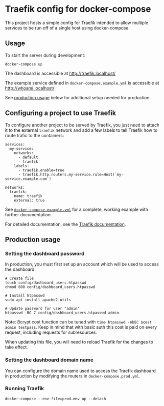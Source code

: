 # Traefik config for docker-compose

This project hosts a simple config for Traefik intended to allow multiple services to be run off of a single host using docker-compose.

## Usage

To start the server during development:

```
docker-compose up
```

The dashboard is accessible at http://traefik.localhost/

The example service defined in `docker-compose.example.yml` is accessible at http://whoami.localhost/

See [production usage](#production-usage) below for additional setup needed for production.

## Configuring a project to use Traefik

To configure another project to be served by Traefik, you just need to attach it to the external `traefik` network and add a few labels to tell Traefik how to route trafic to the containers:

```
services:
  my-service:
    networks:
      - default
      - traefik
    labels:
      - traefik.enable=true
      - traefik.http.routers.my-service.rule=Host(`my-service.example.com`)

networks:
  traefik:
    name: traefik
    external: true
```

See [`docker-compose.example.yml`](docker-compose.example.yml) for a complete, working example with further documentation.

For detailed documentation, see the [Traefik documentation](https://doc.traefik.io/traefik/providers/docker/).

## Production usage

### Setting the dashboard password

In production, you must first set up an account which will be used to access the dashboard:

```
# Create file
touch config/dashboard_users.htpasswd
chmod 600 config/dashboard_users.htpasswd

# Install htpasswd
sudo apt install apache2-utils

# Update password for user "admin"
htpasswd -BC 7 config/dashboard_users.htpasswd admin
```

Note: Bcrypt cost function can be tuned with `time htpasswd -nbBC $cost admin testpass`. Keep in mind that with basic auth this cost is paid on every request, including requests for subresources.

When updating this file, you will need to reload Traefik for the changes to take effect.

### Setting the dashboard domain name

You can configure the domain name used to access the Traefik dashboard in production by modifying the routers in `docker-compose.prod.yml`.

### Running Traefik

```
docker-compose --env-file=prod.env up --detach
```
